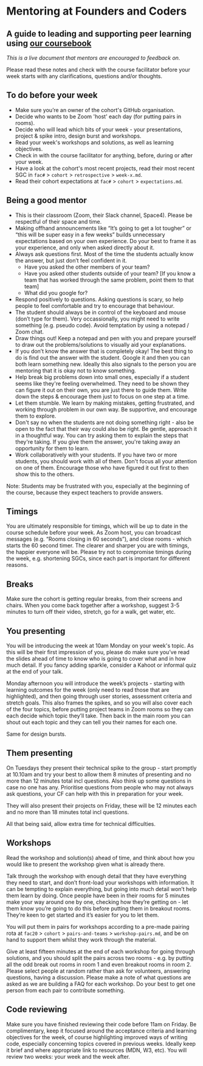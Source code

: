 # Mentoring at Founders and Coders
## A guide to leading and supporting peer learning using [our coursebook](https://founders-and-coders.gitbook.io/coursebook/)

_This is a live document that mentors are encouraged to feedback on._

Please read these notes and check with the course facilitator before your week starts with any clarifications, questions and/or thoughts.

## To do before your week
- Make sure you’re an owner of the cohort's GitHub organisation.
- Decide who wants to be Zoom 'host' each day (for putting pairs in rooms).
- Decide who will lead which bits of your week - your presentations, project & spike intro, design burst and workshops.
- Read your week's workshops and solutions, as well as learning objectives.
- Check in with the course facilitator for anything, before, during or after your week.
- Have a look at the cohort's most recent projects, read their most recent SGC in `fac#` > `cohort` > `retrospective` > `week-x.md`.
- Read their cohort expectations at `fac#` > `cohort` > `expectations.md`.

## Being a good mentor
- This is their classroom (Zoom, their Slack channel, Space4). Please be respectful of their space and time.
- Making offhand announcements like “It’s going to get a lot tougher” or “this will be super easy in a few weeks” builds unnecessary expectations based on your own experience. Do your best to frame it as your experience, and only when asked directly about it.
- Always ask questions first. Most of the time the students actually know the answer, but just don’t feel confident in it.
  - Have you asked the other members of your team?
  - Have you asked other students outside of your team? [If you know a team that has worked through the same problem, point them to that team]
  - What did you google for?
- Respond positively to questions. Asking questions is scary, so help people to feel comfortable and try to encourage that behaviour.
- The student should always be in control of the keyboard and mouse (don’t type for them). Very occassionally, you might need to write something (e.g. pseudo code). Avoid temptation by using a notepad / Zoom chat.
- Draw things out! Keep a notepad and pen with you and prepare yourself to draw out the problems/solutions to visually aid your explanations.
- If you don’t know the answer that is completely okay! The best thing to do is find out the answer with the student. Google it and then you can both learn something new. Ideally this also signals to the person you are mentoring that it is okay not to know something.
- Help break big problems down into small ones, especially if a student seems like they're feeling overwhelmed. They need to be shown they can figure it out on their own, you are just there to guide them. Write down the steps & encourage them just to focus on one step at a time.
- Let them stumble. We learn by making mistakes, getting frustrated, and working through problem in our own way. Be supportive, and encourage them to explore.
- Don't say no when the students are not doing something right - also be open to the fact that their way could also be right. Be gentle, approach it in a thoughtful way. You can try asking them to explain the steps that they're taking. If you give them the answer, you're taking away an opportunity for them to learn.
- Work collaboratively with your students. If you have two or more students, you should work with all of them. Don't focus all your attention on one of them. Encourage those who have figured it out first to then show this to the others.

Note: Students may be frustrated with you, especially at the beginning of the course, because they expect teachers to provide answers.

## Timings
You are ultimately responsible for timings, which will be up to date in the course schedule before your week. As Zoom host, you can broadcast messages (e.g. “Rooms closing in 60 seconds”), and close rooms - which starts the 60 second timer. The clearer and sharper you are with timings, the happier everyone will be. Please try not to compromise timings during the week, e.g. shortening SGCs, since each part is important for different reasons.

## Breaks
Make sure the cohort is getting regular breaks, from their screens and chairs. When you come back together after a workshop, suggest 3-5 minutes to turn off their video, stretch, go for a walk, get water, etc.

## You presenting
You will be introducing the week at 10am Monday on your week's topic. As this will be their first impression of you, please do make sure you’ve read the slides ahead of time to know who is going to cover what and in how much detail. If you fancy adding sparkle, consider a Kahoot or informal quiz at the end of your talk.

Monday afternoon you will introduce the week’s projects - starting with learning outcomes for the week (only need to read those that are highlighted), and then going through user stories, assessment criteria and stretch goals. This also frames the spikes, and so you will also cover each of the four topics, before putting project teams in Zoom rooms so they can each decide which topic they’ll take. Then back in the main room you can shout out each topic and they can tell you their names for each one.

Same for design bursts.

## Them presenting
On Tuesdays they present their technical spike to the group - start promptly at 10.10am and try your best to allow them 8 minutes of presenting and no more than 12 minutes total incl questions. Also think up some questions in case no one has any. Prioritise questions from people who may not always ask questions, your CF can help with this in preparation for your week.

They will also present their projects on Friday, these will be 12 minutes each and no more than 18 minutes total incl questions.

All that being said, allow extra time for technical difficulties.

## Workshops
Read the workshop and solution(s) ahead of time, and think about how you would like to present the workshop given what is already there.

Talk through the workshop with enough detail that they have everything they need to start, and don’t front-load your workshops with information. It can be tempting to explain everything, but going into much detail won’t help them learn by doing. Once people have been in their rooms for 5 minutes make your way around one by one, checking how they’re getting on - let them know you’re going to do this before putting them in breakout rooms. They’re keen to get started and it’s easier for you to let them.

You will put them in pairs for workshops according to a pre-made pairing rota at `fac20` > `cohort` > `pairs-and-teams` > `workshop-pairs.md`, and be on hand to support them whilst they work through the material. 

Give at least fifteen minutes at the end of each workshop for going through solutions, and you should split the pairs across two rooms - e.g. by putting all the odd break out rooms in room 1 and even breakout rooms in room 2. Please select people at random rather than ask for volunteers, answering questions, having a discussion. Please make a note of what questions are asked as we are building a FAQ for each workshop. Do your best to get one person from each pair to contribute something.

## Code reviewing
Make sure you have finished reviewing their code before 11am on Friday. Be complimentary, keep it focused around the acceptance criteria and learning objectives for the week, of course highlighting improved ways of writing code, especially concerning topics covered in previous weeks. Ideally keep it brief and where appropriate link to resources (MDN, W3, etc). You will review two weeks: your week and the week after.
